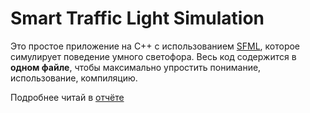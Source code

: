 # Smart Traffic Light Simulation

Это простое приложение на C++ с использованием [SFML](https://www.sfml-dev.org/), которое симулирует поведение умного светофора. Весь код содержится в **одном файле**, чтобы максимально упростить понимание, использование, компиляцию.

Подробнее читай в [отчёте](https://github.com/DortyTheGreat/mtuci/blob/main/6%D1%81%D0%B5%D0%BC/%D0%9F%D0%9F/%D0%9E%D1%82%D1%87%D0%B5%D1%82%20%D0%9F%D0%9F.docx)
